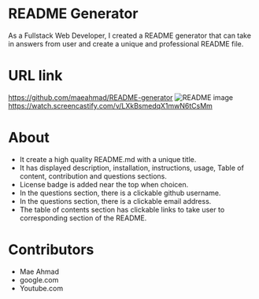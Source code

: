 # README Generator
As a Fullstack Web Developer, I created a README generator that can take in answers from user and create a unique and professional README file.

# URL link

https://github.com/maeahmad/README-generator
![README image](https://user-images.githubusercontent.com/122010497/236653885-f53fd910-71b4-40f1-9da4-fa589ed1aac5.png)
https://watch.screencastify.com/v/LXkBsmedqX1mwN6tCsMm


# About
- It create a high quality README.md with a unique title.
- It has displayed description, installation, instructions, usage, Table of content, contribution and questions sections.
- License badge is added near the top when choicen. 
- In the questions section, there is a clickable github username.
- In the questions section, there is a clickable email address.
- The table of contents section has clickable links to take user to corresponding section of the README. 

# Contributors
- Mae Ahmad
- google.com
- Youtube.com
